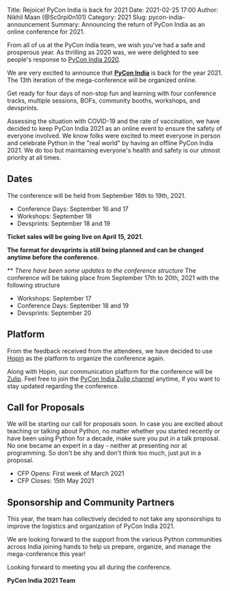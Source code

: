 Title: Rejoice! PyCon India is back for 2021
Date: 2021-02-25 17:00
Author: Nikhil Maan (@Sc0rpi0n101)
Category: 2021
Slug: pycon-india-announcement
Summary: Announcing the return of PyCon India as an online conference for 2021.

From all of us at the PyCon India team, we wish you've had a safe and prosperous year. As thrilling as 2020 was, we were delighted to see people's response to [PyCon India 2020](https://in.pycon.org/2020).

We are very excited to announce that [**PyCon India**](https://in.pycon.org/) is back for the year 2021. The 13th iteration of the mega-conference will be organized online.

Get ready for four days of non-stop fun and learning with four conference tracks, multiple sessions, BOFs, community booths, workshops, and devsprints.

Assessing the situation with COVID-19 and the rate of vaccination, we have decided to keep PyCon India 2021 as an online event to ensure the safety of everyone involved. We know folks were excited to meet everyone in person and celebrate Python in the "real world" by having an offline PyCon India 2021. We do too but maintaining everyone's health and safety is our utmost priority at all times.

## Dates

The conference will be held from September 16th to 19th, 2021.

* Conference Days: September 16 and 17
* Workshops: September 18
* Devsprints: September 18 and 19

**Ticket sales will be going live on April 15, 2021.**

**The format for devsprints is still being planned and can be changed anytime before the conference.**

** *There have been some updates to the conference structure*
The conference will be taking place from September 17th to 20th, 2021 with the following structure

* Workshops: September 17
* Conference Days: September 18 and 19
* Devsprints: September 20

## Platform

From the feedback received from the attendees, we have decided to use [Hopin](https://hopin.com/) as the platform to organize the conference again.

Along with Hopin, our communication platform for the conference will be [Zulip](https://zulip.com/). Feel free to join the [PyCon India Zulip channel](https://pyconindia.zulipchat.com/) anytime, if you want to stay updated regarding the conference.

## Call for Proposals

We will be starting our call for proposals soon.  In case you are excited about teaching or talking about Python, no matter whether you started recently or have been using Python for a decade, make sure you put in a talk proposal. No one became an expert in a day - neither at presenting nor at programming. So don't be shy and don't think too much, just put in a proposal.

* CFP Opens: First week of March 2021
* CFP Closes: 15th May 2021

## Sponsorship and Community Partners

This year, the team has collectively decided to not take any sponsorships to improve the logistics and organization of PyCon India 2021.

We are looking forward to the support from the various Python communities across India joining hands to help us prepare, organize, and manage the mega-conference this year!

Looking forward to meeting you all during the conference.

**PyCon India 2021 Team**
